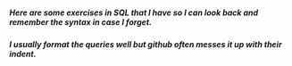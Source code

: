 ##### Here are some exercises in SQL that I have so I can look back and remember the syntax in case I forget.
##### I usually format the queries well but github often messes it up with their indent.
